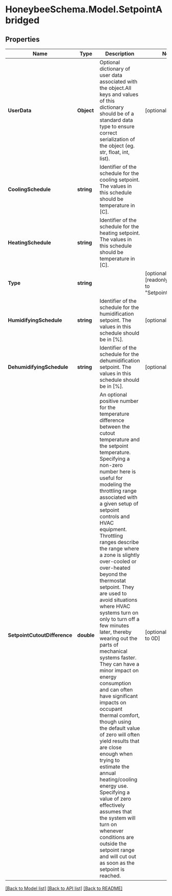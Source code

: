 
# HoneybeeSchema.Model.SetpointAbridged

## Properties

Name | Type | Description | Notes
------------ | ------------- | ------------- | -------------
**UserData** | **Object** | Optional dictionary of user data associated with the object.All keys and values of this dictionary should be of a standard data type to ensure correct serialization of the object (eg. str, float, int, list). | [optional] 
**CoolingSchedule** | **string** | Identifier of the schedule for the cooling setpoint. The values in this schedule should be temperature in [C]. | 
**HeatingSchedule** | **string** | Identifier of the schedule for the heating setpoint. The values in this schedule should be temperature in [C]. | 
**Type** | **string** |  | [optional] [readonly] [default to "SetpointAbridged"]
**HumidifyingSchedule** | **string** | Identifier of the schedule for the humidification setpoint. The values in this schedule should be in [%]. | [optional] 
**DehumidifyingSchedule** | **string** | Identifier of the schedule for the dehumidification setpoint. The values in this schedule should be in [%]. | [optional] 
**SetpointCutoutDifference** | **double** | An optional positive number for the temperature difference between the cutout temperature and the setpoint temperature. Specifying a non-zero number here is useful for modeling the throttling range associated with a given setup of setpoint controls and HVAC equipment. Throttling ranges describe the range where a zone is slightly over-cooled or over-heated beyond the thermostat setpoint. They are used to avoid situations where HVAC systems turn on only to turn off a few minutes later, thereby wearing out the parts of mechanical systems faster. They can have a minor impact on energy consumption and can often have significant impacts on occupant thermal comfort, though using the default value of zero will often yield results that are close enough when trying to estimate the annual heating/cooling energy use. Specifying a value of zero effectively assumes that the system will turn on whenever conditions are outside the setpoint range and will cut out as soon as the setpoint is reached. | [optional] [default to 0D]

[[Back to Model list]](../README.md#documentation-for-models)
[[Back to API list]](../README.md#documentation-for-api-endpoints)
[[Back to README]](../README.md)

